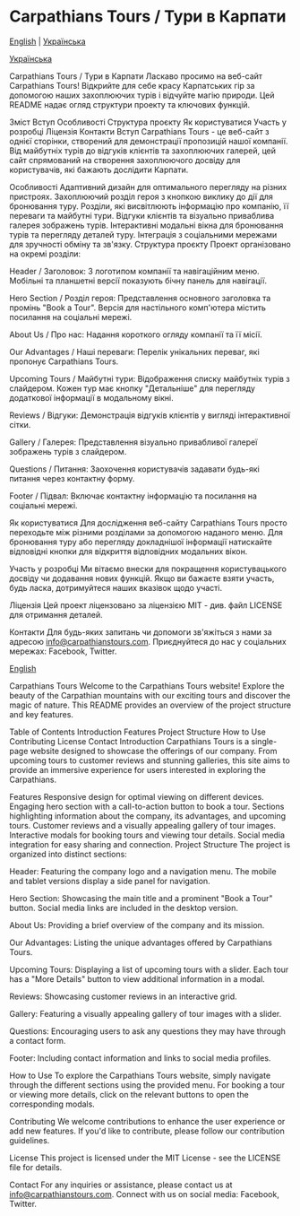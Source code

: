 # Carpathians Tours / Тури в Карпати

[English](#english) | [Українська](#українська)

[Українська](#українська)

Carpathians Tours / Тури в Карпати
Ласкаво просимо на веб-сайт Carpathians Tours! Відкрийте для себе красу Карпатських гір за допомогою наших захоплюючих турів і відчуйте магію природи. Цей README надає огляд структури проекту та ключових функцій.

Зміст
Вступ
Особливості
Структура проєкту
Як користуватися
Участь у розробці
Ліцензія
Контакти
Вступ
Carpathians Tours - це веб-сайт з однієї сторінки, створений для демонстрації пропозицій нашої компанії. Від майбутніх турів до відгуків клієнтів та захоплюючих галерей, цей сайт спрямований на створення захоплюючого досвіду для користувачів, які бажають дослідити Карпати.

Особливості
Адаптивний дизайн для оптимального перегляду на різних пристроях.
Захоплюючий розділ героя з кнопкою виклику до дії для бронювання туру.
Розділи, які висвітлюють інформацію про компанію, її переваги та майбутні тури.
Відгуки клієнтів та візуально приваблива галерея зображень турів.
Інтерактивні модальні вікна для бронювання турів та перегляду деталей туру.
Інтеграція з соціальними мережами для зручності обміну та зв'язку.
Структура проєкту
Проект організовано на окремі розділи:

Header / Заголовок: З логотипом компанії та навігаційним меню. Мобільні та планшетні версії показують бічну панель для навігації.

Hero Section / Розділ героя: Представлення основного заголовка та промінь "Book a Tour". Версія для настільного комп'ютера містить посилання на соціальні мережі.

About Us / Про нас: Надання короткого огляду компанії та її місії.

Our Advantages / Наші переваги: Перелік унікальних переваг, які пропонує Carpathians Tours.

Upcoming Tours / Майбутні тури: Відображення списку майбутніх турів з слайдером. Кожен тур має кнопку "Детальніше" для перегляду додаткової інформації в модальному вікні.

Reviews / Відгуки: Демонстрація відгуків клієнтів у вигляді інтерактивної сітки.

Gallery / Галерея: Представлення візуально привабливої галереї зображень турів з слайдером.

Questions / Питання: Заохочення користувачів задавати будь-які питання через контактну форму.

Footer / Підвал: Включає контактну інформацію та посилання на соціальні мережі.

Як користуватися
Для дослідження веб-сайту Carpathians Tours просто переходьте між різними розділами за допомогою наданого меню. Для бронювання туру або перегляду докладнішої інформації натискайте відповідні кнопки для відкриття відповідних модальних вікон.

Участь у розробці
Ми вітаємо внески для покращення користувацького досвіду чи додавання нових функцій. Якщо ви бажаєте взяти участь, будь ласка, дотримуйтеся наших вказівок щодо участі.

Ліцензія
Цей проект ліцензовано за ліцензією MIT - див. файл LICENSE для отримання деталей.

Контакти
Для будь-яких запитань чи допомоги зв'яжіться з нами за адресою info@carpathianstours.com. Приєднуйтеся до нас у соціальних мережах: Facebook, Twitter.

[English](#english)

Carpathians Tours
Welcome to the Carpathians Tours website! Explore the beauty of the Carpathian mountains with our exciting tours and discover the magic of nature. This README provides an overview of the project structure and key features.

Table of Contents
Introduction
Features
Project Structure
How to Use
Contributing
License
Contact
Introduction
Carpathians Tours is a single-page website designed to showcase the offerings of our company. From upcoming tours to customer reviews and stunning galleries, this site aims to provide an immersive experience for users interested in exploring the Carpathians.

Features
Responsive design for optimal viewing on different devices.
Engaging hero section with a call-to-action button to book a tour.
Sections highlighting information about the company, its advantages, and upcoming tours.
Customer reviews and a visually appealing gallery of tour images.
Interactive modals for booking tours and viewing tour details.
Social media integration for easy sharing and connection.
Project Structure
The project is organized into distinct sections:

Header: Featuring the company logo and a navigation menu. The mobile and tablet versions display a side panel for navigation.

Hero Section: Showcasing the main title and a prominent "Book a Tour" button. Social media links are included in the desktop version.

About Us: Providing a brief overview of the company and its mission.

Our Advantages: Listing the unique advantages offered by Carpathians Tours.

Upcoming Tours: Displaying a list of upcoming tours with a slider. Each tour has a "More Details" button to view additional information in a modal.

Reviews: Showcasing customer reviews in an interactive grid.

Gallery: Featuring a visually appealing gallery of tour images with a slider.

Questions: Encouraging users to ask any questions they may have through a contact form.

Footer: Including contact information and links to social media profiles.

How to Use
To explore the Carpathians Tours website, simply navigate through the different sections using the provided menu. For booking a tour or viewing more details, click on the relevant buttons to open the corresponding modals.

Contributing
We welcome contributions to enhance the user experience or add new features. If you'd like to contribute, please follow our contribution guidelines.

License
This project is licensed under the MIT License - see the LICENSE file for details.

Contact
For any inquiries or assistance, please contact us at info@carpathianstours.com. Connect with us on social media: Facebook, Twitter.

